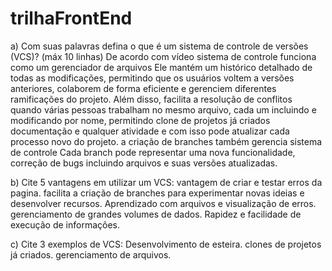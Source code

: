 # trilhaFrontEnd
a) Com suas palavras defina o que é um sistema de controle de versões (VCS)?
 (máx 10 linhas) 
 De acordo com vídeo sistema de controle funciona como um gerenciador de arquivos
Ele mantém um histórico detalhado de todas as modificações,
permitindo que os usuários voltem a versões anteriores, colaborem de forma eficiente e
gerenciem diferentes ramificações do projeto. 
Além disso, facilita a resolução de conflitos quando várias pessoas trabalham no mesmo arquivo,
cada um incluindo e modificando por nome, permitindo clone de 
projetos já criados documentação e qualquer atividade 
e com isso pode atualizar cada processo novo do projeto.
a criação de branches também gerencia sistema de controle
Cada branch pode representar uma nova funcionalidade, correção de bugs
incluindo arquivos e suas versões atualizadas.

b) Cite 5 vantagens em utilizar um VCS: 
 vantagem de criar e testar erros da pagina.
 facilita a criação de branches para experimentar novas ideias e desenvolver recursos.
 Aprendizado com arquivos e visualização de erros.
 gerenciamento de grandes volumes de dados.
 Rapidez e facilidade de execução de informações.

c) Cite 3 exemplos de VCS: 
Desenvolvimento de esteira.
clones de projetos já criados.
gerenciamento de arquivos.
